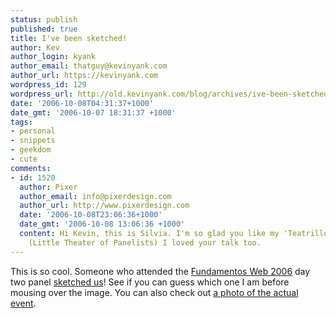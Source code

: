 ```yaml
---
status: publish
published: true
title: I've been sketched!
author: Kev
author_login: kyank
author_email: thatguy@kevinyank.com
author_url: https://kevinyank.com
wordpress_id: 129
wordpress_url: http://old.kevinyank.com/blog/archives/ive-been-sketched/
date: '2006-10-08T04:31:37+1000'
date_gmt: '2006-10-07 18:31:37 +1000'
tags:
- personal
- snippets
- geekdom
- cute
comments:
- id: 1520
  author: Pixer
  author_email: info@pixerdesign.com
  author_url: http://www.pixerdesign.com
  date: '2006-10-08T23:06:36+1000'
  date_gmt: '2006-10-08 13:06:36 +1000'
  content: Hi Kevin, this is Silvia. I'm so glad you like my 'Teatrillo de Ponentes'
    (Little Theater of Panelists) I loved your talk too.
---
```

<p>This is so cool. Someone who attended the <a href="https://www.fundamentosweb.org/2006/">Fundamentos Web 2006</a> day two panel <a title="teatrillo de ponentes on Flickr" href="http://www.flickr.com/photos/35642369@N00/262598709/">sketched us</a>! See if you can guess which one I am before mousing over the image. You can also check out <a title="Panel: The Current Web an Beyond on Flickr" href="http://www.flickr.com/photos/acebal/260917817/">a photo of the actual event</a>.</p>
